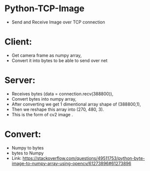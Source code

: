 # Python-TCP-Image
* Send and Receive Image over TCP connection

# Client:
* Get camera frame as numpy array,
* Convert it into bytes to be able to send over net

# Server:
* Receives bytes (data = connection.recv(388800)),
* Convert bytes into numpy array,
* After converting we get 1 dimentional array shape of (388800,1),
* Then we reshape this array into (270, 480, 3).
* This is the form of cv2 image .


# Convert:
* Numpy to bytes
* bytes to Numpy
* Link: https://stackoverflow.com/questions/49511753/python-byte-image-to-numpy-array-using-opencv/61273896#61273896


